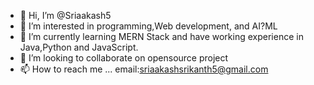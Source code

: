 - 👋 Hi, I’m @Sriaakash5
- 👀 I’m interested in programming,Web development, and AI?ML
- 🌱 I’m currently learning MERN Stack and have working experience in Java,Python and JavaScript. 
- 💞️ I’m looking to collaborate on opensource project
- 📫 How to reach me ... email:sriaakashsrikanth5@gmail.com 

<!---
Sriaakash5/Sriaakash5 is a ✨ special ✨ repository because its `README.md` (this file) appears on your GitHub profile.
You can click the Preview link to take a look at your changes.
--->
